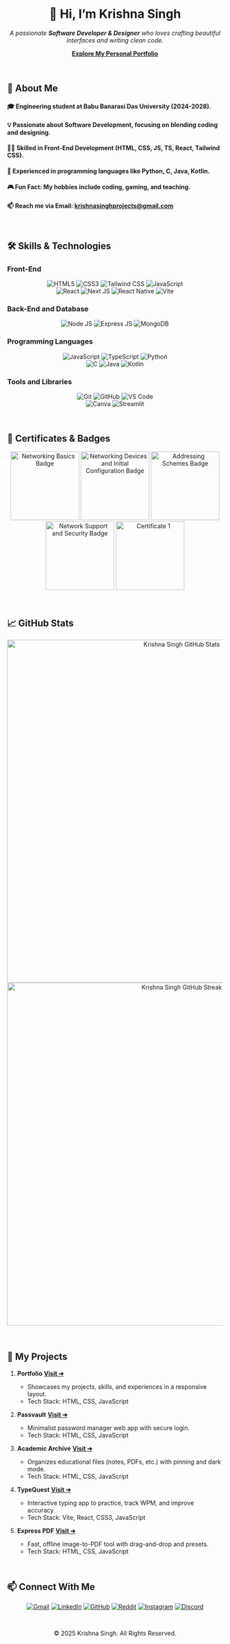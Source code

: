 <h1 align="center">👋 Hi, I’m Krishna Singh</h1>
<p align="center">
  <i>A passionate <strong>Software Developer & Designer</strong> who loves crafting beautiful interfaces and writing clean code.</i>
</p>
<p align="center">
  <a href="https://krishnasinghprojects.github.io/Portfolio/" target="_blank"><strong>Explore My Personal Portfolio</strong></a>
</p>

<br>


## 🚀 About Me

#### 🎓 Engineering student at **Babu Banarasi Das University** (2024-2028).
#### 💡 Passionate about **Software Development**, focusing on blending coding and designing.
#### 👨‍💻 Skilled in **Front-End Development** (HTML, CSS, JS, TS, React, Tailwind CSS).
#### 💬 Experienced in programming languages like **Python, C, Java, Kotlin**.
#### 🎮 Fun Fact: My hobbies include coding, gaming, and teaching.
#### 📫 Reach me via Email: **krishnasinghprojects@gmail.com**

<br>

## 🛠️ Skills & Technologies

<h3>Front-End</h3>
<p align="center">
  <img src="https://img.shields.io/badge/HTML5-E34F26?style=for-the-badge&logo=html5&logoColor=white" alt="HTML5" />
  <img src="https://img.shields.io/badge/CSS3-1572B6?style=for-the-badge&logo=css3&logoColor=white" alt="CSS3" />
  <img src="https://img.shields.io/badge/TailwindCSS-38B2AC?style=for-the-badge&logo=tailwind-css&logoColor=white" alt="Tailwind CSS" />
  <img src="https://img.shields.io/badge/JavaScript-F7DF1E?style=for-the-badge&logo=javascript&logoColor=black" alt="JavaScript" />
  <br>
  <img src="https://img.shields.io/badge/React-61DAFB?style=for-the-badge&logo=react&logoColor=black" alt="React" />
  <img src="https://img.shields.io/badge/Next.js-000000?style=for-the-badge&logo=next.js&logoColor=white" alt="Next JS" />
  <img src="https://img.shields.io/badge/React_Native-61DAFB?style=for-the-badge&logo=react&logoColor=black" alt="React Native" />
  <img src="https://img.shields.io/badge/Vite-646CFF?style=for-the-badge&logo=vite&logoColor=white" alt="Vite" />
</p>

<h3>Back-End and Database</h3>
<p align="center">
   <img src="https://img.shields.io/badge/Node.js-339933?style=for-the-badge&logo=node.js&logoColor=white" alt="Node JS" />
   <img src="https://img.shields.io/badge/Express.js-000000?style=for-the-badge&logo=express&logoColor=white" alt="Express JS" />
   <img src="https://img.shields.io/badge/MongoDB-47A248?style=for-the-badge&logo=mongodb&logoColor=white" alt="MongoDB" />
</p>

<h3>Programming Languages</h3>
<p align="center">
  <img src="https://img.shields.io/badge/JavaScript-F7DF1E?style=for-the-badge&logo=javascript&logoColor=black" alt="JavaScript" />
  <img src="https://img.shields.io/badge/TypeScript-3178C6?style=for-the-badge&logo=typescript&logoColor=white" alt="TypeScript" />
  <img src="https://img.shields.io/badge/Python-3776AB?style=for-the-badge&logo=python&logoColor=white" alt="Python" />
  <br>
  <img src="https://img.shields.io/badge/C-00599C?style=for-the-badge&logo=c&logoColor=white" alt="C" />
  <img src="https://img.shields.io/badge/Java-ED8B00?style=for-the-badge&logo=openjdk&logoColor=white" alt="Java" />
  <img src="https://img.shields.io/badge/Kotlin-7F52FF?style=for-the-badge&logo=kotlin&logoColor=white" alt="Kotlin" />
</p>

<h3>Tools and Libraries</h3>
<p align="center">
  <img src="https://img.shields.io/badge/Git-F05032?style=for-the-badge&logo=git&logoColor=white" alt="Git" />
  <img src="https://img.shields.io/badge/GitHub-181717?style=for-the-badge&logo=github&logoColor=white" alt="GitHub" />
  <img src="https://img.shields.io/badge/VS%20Code-007ACC?style=for-the-badge&logo=visual-studio-code&logoColor=white" alt="VS Code" />
  <br>
  <img src="https://img.shields.io/badge/Canva-00C4CC?style=for-the-badge&logo=canva&logoColor=white" alt="Canva" />
  <img src="https://img.shields.io/badge/Streamlit-FF4B4B?style=for-the-badge&logo=streamlit&logoColor=white" alt="Streamlit" />
</p>

<br>

## 📜 Certificates & Badges

<p align="center">
  <img src="https://raw.githubusercontent.com/krishnasinghprojects/Portfolio/refs/heads/main/Badge1.jpg" alt="Networking Basics Badge" width="160"/>
  <img src="https://raw.githubusercontent.com/krishnasinghprojects/Portfolio/refs/heads/main/Badge2.jpg" alt="Networking Devices and Initial Configuration Badge" width="160"/>
  <img src="https://raw.githubusercontent.com/krishnasinghprojects/Portfolio/refs/heads/main/Badge3.jpg" alt="Addressing Schemes Badge" width="160"/>
  <img src="https://raw.githubusercontent.com/krishnasinghprojects/Portfolio/refs/heads/main/Badge4.jpg" alt="Network Support and Security Badge" width="160"/>
  <img src="https://raw.githubusercontent.com/krishnasinghprojects/Portfolio/refs/heads/main/Certificate1.jpg" alt="Certificate 1" width="160"/>
  </p>

<br>

## 📈 GitHub Stats
<p align="center">
  <img src="https://github-readme-stats.vercel.app/api?username=krishnasinghprojects&show_icons=true&theme=radical&hide_border=true&count_private=true" alt="Krishna Singh GitHub Stats" width="800" height="auto"/>
  <img src="https://github-readme-streak-stats.herokuapp.com/?user=krishnasinghprojects&theme=radical&hide_border=true" alt="Krishna Singh GitHub Streak" width="800" height="auto" />
</p>
<br>

## 📂 My Projects

1.  **Portfolio** **[Visit ➔](https://krishnasinghprojects.github.io/Portfolio/)**
    * Showcases my projects, skills, and experiences in a responsive layout.
    * Tech Stack: HTML, CSS, JavaScript

3.  **Passvault** **[Visit ➔](https://krishnasinghprojects.github.io/Passvault/)**
    * Minimalist password manager web app with secure login.
    * Tech Stack: HTML, CSS, JavaScript

4.  **Academic Archive** **[Visit ➔](https://krishnasinghprojects.github.io/AcademicArchive/)**
    * Organizes educational files (notes, PDFs, etc.) with pinning and dark mode.
    * Tech Stack: HTML, CSS, JavaScript

5.  **TypeQuest** **[Visit ➔](https://krishnasinghprojects.github.io/TypeQuest/)**
    * Interactive typing app to practice, track WPM, and improve accuracy.
    * Tech Stack: Vite, React, CSS3, JavaScript

6.  **Express PDF** **[Visit ➔](https://krishnasinghprojects.github.io/ExpressPDF/)**
    * Fast, offline image-to-PDF tool with drag-and-drop and presets.
    * Tech Stack: HTML, CSS, JavaScript

<br>

## 📫 Connect With Me

<p align="center">
  <a href="mailto:krishnasinghprojects@gmail.com"><img src="https://img.shields.io/badge/Gmail-D14836?style=for-the-badge&logo=gmail&logoColor=white" alt="Gmail" /></a>
  <a href="https://www.linkedin.com/in/krishnasinghprojects/"><img src="https://img.shields.io/badge/LinkedIn-0A66C2?style=for-the-badge&logo=linkedin&logoColor=white" alt="LinkedIn" /></a>
  <a href="https://github.com/krishnasinghprojects"><img src="https://img.shields.io/badge/GitHub-100000?style=for-the-badge&logo=github&logoColor=white" alt="GitHub" /></a>
  <a href="https://www.reddit.com/user/krishnasinghprojects"><img src="https://img.shields.io/badge/Reddit-FF4500?style=for-the-badge&logo=reddit&logoColor=white" alt="Reddit" /></a>
  <a href="https://www.instagram.com/krishnasinghprojects"><img src="https://img.shields.io/badge/Instagram-E4405F?style=for-the-badge&logo=instagram&logoColor=white" alt="Instagram" /></a>
  <a href="https://discordapp.com/users/1351651268761882644"><img src="https://img.shields.io/badge/Discord-7289DA?style=for-the-badge&logo=discord&logoColor=white" alt="Discord" /></a>
</p>

<br>

<p align="center">
  © 2025 Krishna Singh. All Rights Reserved.
</p>
